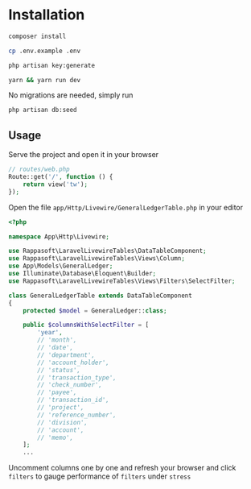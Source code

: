 # Installation

```bash
composer install
```

```bash
cp .env.example .env
```

```bash
php artisan key:generate
```

```bash
yarn && yarn run dev
```

No migrations are needed, simply run

```bash
php artisan db:seed
```

## Usage

Serve the project and open it in your browser

```php
// routes/web.php
Route::get('/', function () {
    return view('tw');
});
```

Open the file `app/Http/Livewire/GeneralLedgerTable.php` in your editor

```php
<?php

namespace App\Http\Livewire;

use Rappasoft\LaravelLivewireTables\DataTableComponent;
use Rappasoft\LaravelLivewireTables\Views\Column;
use App\Models\GeneralLedger;
use Illuminate\Database\Eloquent\Builder;
use Rappasoft\LaravelLivewireTables\Views\Filters\SelectFilter;

class GeneralLedgerTable extends DataTableComponent
{
    protected $model = GeneralLedger::class;

    public $columnsWithSelectFilter = [
        'year',
        // 'month',
        // 'date',
        // 'department',
        // 'account_holder',
        // 'status',
        // 'transaction_type',
        // 'check_number',
        // 'payee',
        // 'transaction_id',
        // 'project',
        // 'reference_number',
        // 'division',
        // 'account',
        // 'memo',
    ];
    ...
```

Uncomment columns one by one and refresh your browser and click `filters` to gauge performance of `filters` under `stress`
